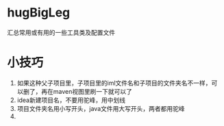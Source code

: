 # hugBigLeg
汇总常用或有用的一些工具类及配置文件

# 小技巧
1. 如果这种父子项目里，子项目里的iml文件名和子项目的文件夹名不一样，可以删了，再在maven视图里刷一下就可以了
2. idea新建项目名，不要用驼峰，用中划线
3. 项目文件夹名用小写开头，java文件用大写开头，两者都用驼峰
4. 